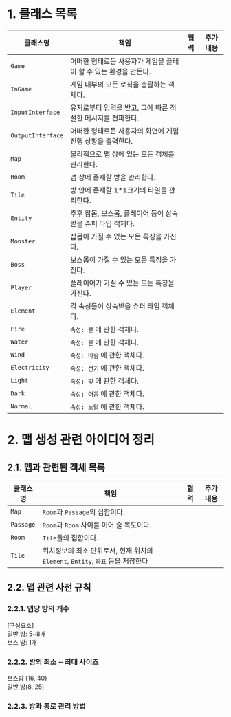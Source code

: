 # 1. 클래스 목록
| 클래스명 | 책임 | 협력 | 추가 내용 |
| - | - | - | - |
| `Game` | 어떠한 형태로든 사용자가 게임을 플레이 할 수 있는 환경을 만든다. |  |  |  |
| `InGame` | 게임 내부의 모든 로직을 총괄하는 객체다. |  |  |  |
| `InputInterface` | 유저로부터 입력을 받고, 그에 따른 적절한 메시지를 전파한다. |  |  |  |
| `OutputInterface` | 어떠한 형태로든 사용자의 화면에 게임 진행 상황을 출력한다. |  |  |  |
| `Map` | 물리적으로 맵 상에 있는 모든 객체를 관리한다. |  |  |  |
| `Room` | 맵 상에 존재할 방을 관리한다. |  |  |  |
| `Tile` | 방 안에 존재할 1*1크기의 타일을 관리한다. |  |  |  |
| `Entity` | 추후 잡몹, 보스몹, 플레이어 등이 상속받을 슈퍼 타입 객체다. |  |  |  |
| `Monster` | 잡몹이 가질 수 있는 모든 특징을 가진다. |  |  |  |
| `Boss` | 보스몹이 가질 수 있는 모든 특징을 가진다.|  |  |  |
| `Player` | 플레이어가 가질 수 있는 모든 특징을 가진다. |  |  |  |
| `Element` | 각 속성들이 상속받을 슈퍼 타입 객체다. |  |  |  |
| `Fire` | `속성: 불` 에 관한 객체다. |  |  |  |
| `Water` | `속성: 물` 에 관한 객체다. |  |  |  |
| `Wind` | `속성: 바람` 에 관한 객체다. |  |  |  |
| `Electricity` | `속성: 전기` 에 관한 객체다.|  |  |  |
| `Light` | `속성: 빛` 에 관한 객체다. |  |  |  |
| `Dark` | `속성: 어둠` 에 관한 객체다. |  |  |  |
| `Normal` | `속성: 노말` 에 관한 객체다. |  |  |  |

# 2. 맵 생성 관련 아이디어 정리
## 2.1. 맵과 관련된 객체 목룍
| 클래스명 | 책임 | 협력 | 추가 내용 |
| - | - | - | - |
| `Map` | `Room`과 `Passage`의 집합이다. |  |  |  |
| `Passage` | `Room`과 `Room` 사이를 이어 줄 복도이다. |  |  |  |
| `Room` | `Tile`들의 집합이다. |  |  |  |
| `Tile` | 위치정보의 최소 단위로서, 현재 위치의 `Element`, `Entity`, `좌표` 등을 저장한다 |  |  |  |

## 2.2. 맵 관련 사전 규칙
### 2.2.1. 맵당 방의 개수
[구성요소]  
일반 방: 5~8개  
보스 방: 1개
### 2.2.2. 방의 최소 ~ 최대 사이즈
보스방 (16, 40)  
일반 방(8, 25)

### 2.2.3. 방과 통로 관리 방법

